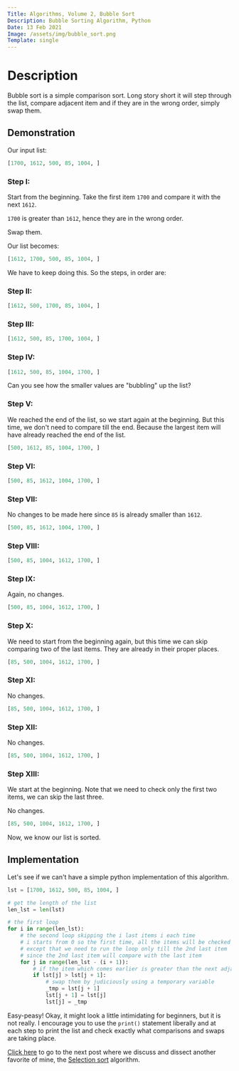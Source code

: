 ```yaml
---
Title: Algorithms, Volume 2, Bubble Sort
Description: Bubble Sorting Algorithm, Python
Date: 13 Feb 2021
Image: /assets/img/bubble_sort.png
Template: single
---
```


# Description

Bubble sort is a simple comparison sort. Long story short it will step through the list, compare adjacent item and if they are in the wrong order, simply swap them.

## Demonstration

Our input list:

```python
[1700, 1612, 500, 85, 1004, ]
```

### Step I:

Start from the beginning. Take the first item `1700` and compare it with the next `1612`.

`1700` is greater than `1612`, hence they are in the wrong order. 

Swap them.

Our list becomes:

```python
[1612, 1700, 500, 85, 1004, ]
```

We have to keep doing this. So the steps, in order are:

### Step II:

```python
[1612, 500, 1700, 85, 1004, ]
```

### Step III:


```python
[1612, 500, 85, 1700, 1004, ]
```

### Step IV:


```python
[1612, 500, 85, 1004, 1700, ]
```

Can you see how the smaller values are "bubbling" up the list?

### Step V:

We reached the end of the list, so we start again at the beginning. But this time, we don't need to compare till the end. Because the largest item will have already reached the end of the list.

```python
[500, 1612, 85, 1004, 1700, ]
```

### Step VI:

```python
[500, 85, 1612, 1004, 1700, ]
```

### Step VII:

No changes to be made here since `85` is already smaller than `1612`.

```python
[500, 85, 1612, 1004, 1700, ]
```

### Step VIII:

```python
[500, 85, 1004, 1612, 1700, ]
```

### Step IX:

Again, no changes.

```python
[500, 85, 1004, 1612, 1700, ]
```

### Step X:

We need to start from the beginning again, but this time we can skip comparing two of the last items. They are already in their proper places.

```python
[85, 500, 1004, 1612, 1700, ]
```

### Step XI:

No changes.

```python
[85, 500, 1004, 1612, 1700, ]
```
### Step XII:

No changes.

```python
[85, 500, 1004, 1612, 1700, ]
```

### Step XIII:

We start at the beginning. Note that we need to check only the first two items, we can skip the last three.

No changes.

```python
[85, 500, 1004, 1612, 1700, ]
```

Now, we know our list is sorted.

## Implementation

Let's see if we can't have a simple python implementation of this algorithm.

```python
lst = [1700, 1612, 500, 85, 1004, ]

# get the length of the list
len_lst = len(lst)

# the first loop
for i in range(len_lst):
    # the second loop skipping the i last items i each time
    # i starts from 0 so the first time, all the items will be checked
    # except that we need to run the loop only till the 2nd last item
    # since the 2nd last item will compare with the last item
    for j in range(len_lst - (i + 1)):
        # if the item which comes earlier is greater than the next adjacent item
        if lst[j] > lst[j + 1]:
            # swap them by judiciously using a temporary variable
            _tmp = lst[j + 1]
            lst[j + 1] = lst[j]
            lst[j] = _tmp
```

Easy-peasy! Okay, it might look a little intimidating for beginners, but it is not really. I encourage you to use the `print()` statement liberally and at each step to print the list and check exactly what comparisons and swaps are taking place.



[Click here](/?sorting_algos_selection) to go to the next post where we discuss and dissect another favorite of mine, the [Selection sort](/?sorting_algos_selection) algorithm.